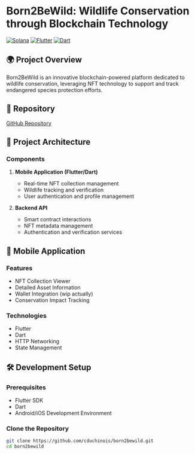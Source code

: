 # Born2BeWild: Wildlife Conservation through Blockchain Technology

[![Solana](https://img.shields.io/badge/Solana-blockchain-blueviolet)](https://solana.com)
[![Flutter](https://img.shields.io/badge/Flutter-mobile-blue)](https://flutter.dev)
[![Dart](https://img.shields.io/badge/Dart-language-orange)](https://dart.dev)

## 🌍 Project Overview

Born2BeWild is an innovative blockchain-powered platform dedicated to wildlife conservation, leveraging NFT technology to support and track endangered species protection efforts.

## 🔗 Repository
[GitHub Repository](https://github.com/cduchinois/born2bewild.git)

## 🚀 Project Architecture

### Components

1. **Mobile Application (Flutter/Dart)**
   - Real-time NFT collection management
   - Wildlife tracking and verification
   - User authentication and profile management

2. **Backend API**
   - Smart contract interactions
   - NFT metadata management
   - Authentication and verification services

## 📱 Mobile Application

### Features
- NFT Collection Viewer
- Detailed Asset Information
- Wallet Integration (wip actually)
- Conservation Impact Tracking

### Technologies
- Flutter
- Dart
- HTTP Networking
- State Management

## 🛠 Development Setup

### Prerequisites
- Flutter SDK
- Dart
- Android/iOS Development Environment

### Clone the Repository
```bash
git clone https://github.com/cduchinois/born2bewild.git
cd born2bewild